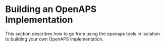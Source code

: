 # Building an OpenAPS Implementation

This section describes how to go from using the openaps tools in isolation to building your own OpenAPS implementation. 